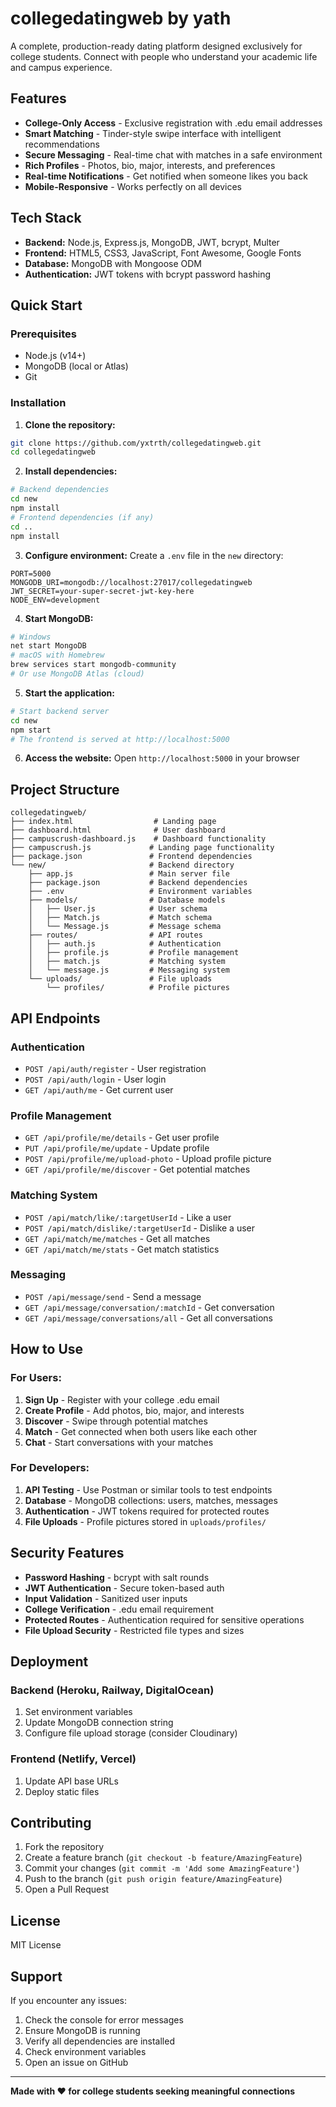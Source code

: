 # collegedatingweb by yath
A complete, production-ready dating platform designed exclusively for college students. Connect with people who understand your academic life and campus experience.
## Features
- **College-Only Access** - Exclusive registration with .edu email addresses
- **Smart Matching** - Tinder-style swipe interface with intelligent recommendations
- **Secure Messaging** - Real-time chat with matches in a safe environment
- **Rich Profiles** - Photos, bio, major, interests, and preferences
- **Real-time Notifications** - Get notified when someone likes you back
- **Mobile-Responsive** - Works perfectly on all devices
## Tech Stack
- **Backend:** Node.js, Express.js, MongoDB, JWT, bcrypt, Multer
- **Frontend:** HTML5, CSS3, JavaScript, Font Awesome, Google Fonts
- **Database:** MongoDB with Mongoose ODM
- **Authentication:** JWT tokens with bcrypt password hashing
## Quick Start
### Prerequisites
- Node.js (v14+)
- MongoDB (local or Atlas)
- Git
### Installation
1. **Clone the repository:**
```bash
git clone https://github.com/yxtrth/collegedatingweb.git
cd collegedatingweb
```
2. **Install dependencies:**
```bash
# Backend dependencies
cd new
npm install
# Frontend dependencies (if any)
cd ..
npm install
```
3. **Configure environment:**
Create a `.env` file in the `new` directory:
```env
PORT=5000
MONGODB_URI=mongodb://localhost:27017/collegedatingweb
JWT_SECRET=your-super-secret-jwt-key-here
NODE_ENV=development
```
4. **Start MongoDB:**
```bash
# Windows
net start MongoDB
# macOS with Homebrew
brew services start mongodb-community
# Or use MongoDB Atlas (cloud)
```
5. **Start the application:**
```bash
# Start backend server
cd new
npm start
# The frontend is served at http://localhost:5000
```
6. **Access the website:**
Open `http://localhost:5000` in your browser
## Project Structure
```
collegedatingweb/
├── index.html                  # Landing page
├── dashboard.html              # User dashboard
├── campuscrush-dashboard.js    # Dashboard functionality
├── campuscrush.js             # Landing page functionality
├── package.json               # Frontend dependencies
└── new/                       # Backend directory
    ├── app.js                 # Main server file
    ├── package.json           # Backend dependencies
    ├── .env                   # Environment variables
    ├── models/                # Database models
    │   ├── User.js            # User schema
    │   ├── Match.js           # Match schema
    │   └── Message.js         # Message schema
    ├── routes/                # API routes
    │   ├── auth.js            # Authentication
    │   ├── profile.js         # Profile management
    │   ├── match.js           # Matching system
    │   └── message.js         # Messaging system
    └── uploads/               # File uploads
        └── profiles/          # Profile pictures
```
## API Endpoints
### Authentication
- `POST /api/auth/register` - User registration
- `POST /api/auth/login` - User login
- `GET /api/auth/me` - Get current user
### Profile Management
- `GET /api/profile/me/details` - Get user profile
- `PUT /api/profile/me/update` - Update profile
- `POST /api/profile/me/upload-photo` - Upload profile picture
- `GET /api/profile/me/discover` - Get potential matches
### Matching System
- `POST /api/match/like/:targetUserId` - Like a user
- `POST /api/match/dislike/:targetUserId` - Dislike a user
- `GET /api/match/me/matches` - Get all matches
- `GET /api/match/me/stats` - Get match statistics
### Messaging
- `POST /api/message/send` - Send a message
- `GET /api/message/conversation/:matchId` - Get conversation
- `GET /api/message/conversations/all` - Get all conversations
## How to Use
### For Users:
1. **Sign Up** - Register with your college .edu email
2. **Create Profile** - Add photos, bio, major, and interests
3. **Discover** - Swipe through potential matches
4. **Match** - Get connected when both users like each other
5. **Chat** - Start conversations with your matches
### For Developers:
1. **API Testing** - Use Postman or similar tools to test endpoints
2. **Database** - MongoDB collections: users, matches, messages
3. **Authentication** - JWT tokens required for protected routes
4. **File Uploads** - Profile pictures stored in `uploads/profiles/`
## Security Features
- **Password Hashing** - bcrypt with salt rounds
- **JWT Authentication** - Secure token-based auth
- **Input Validation** - Sanitized user inputs
- **College Verification** - .edu email requirement
- **Protected Routes** - Authentication required for sensitive operations
- **File Upload Security** - Restricted file types and sizes
## Deployment
### Backend (Heroku, Railway, DigitalOcean)
1. Set environment variables
2. Update MongoDB connection string
3. Configure file upload storage (consider Cloudinary)
### Frontend (Netlify, Vercel)
1. Update API base URLs
2. Deploy static files
## Contributing
1. Fork the repository
2. Create a feature branch (`git checkout -b feature/AmazingFeature`)
3. Commit your changes (`git commit -m 'Add some AmazingFeature'`)
4. Push to the branch (`git push origin feature/AmazingFeature`)
5. Open a Pull Request
## License
MIT License
## Support
If you encounter any issues:
1. Check the console for error messages
2. Ensure MongoDB is running
3. Verify all dependencies are installed
4. Check environment variables
5. Open an issue on GitHub
---
**Made with ❤️ for college students seeking meaningful connections** 
